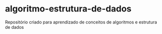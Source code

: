 # algoritmo-estrutura-de-dados
Repositório criado para aprendizado de conceitos de algoritmos e estrutura de dados
